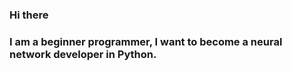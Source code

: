 ### Hi there
### I am a beginner programmer, I want to become a neural network developer in Python.
